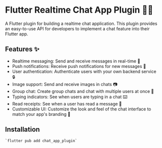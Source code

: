 # Flutter Realtime Chat App Plugin 📱💬

A Flutter plugin for building a realtime chat application. This plugin provides an easy-to-use API for developers to implement a chat feature into their Flutter app.


## Features ✨

- Realtime messaging: Send and receive messages in real-time 🚀
- Push notifications: Receive push notifications for new messages 📩
- User authentication: Authenticate users with your own backend service 🔒
- Image support: Send and receive images in chats 📷
- Group chat: Create group chats and chat with multiple users at once 👥
- Typing indicators: See when users are typing in a chat ⌨️
- Read receipts: See when a user has read a message 👀
- Customizable UI: Customize the look and feel of the chat interface to match your app's branding 🎨

## Installation
    `flutter pub add chat_app_plugin`

